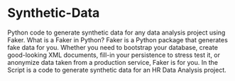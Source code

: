 # Synthetic-Data
Python code to generate synthetic data for any data analysis project using Faker.
What is a Faker in Python?
Faker is a Python package that generates fake data for you. Whether you need to bootstrap your database, create good-looking XML documents, fill-in your persistence to stress test it, or anonymize data taken from a production service, Faker is for you.
In the Script is a code to generate synthetic data for an HR Data Analysis project. 
